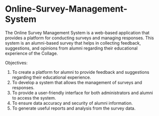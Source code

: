 # Online-Survey-Management-System

The Online Survey Management System is a web-based application that 
provides a platform for conducting surveys and managing responses. This 
system is an alumni-based survey that helps in collecting feedback, suggestions, 
and opinions from alumni regarding their educational experience of the Collage.


Objectives:
1. To create a platform for alumni to provide feedback and suggestions 
regarding their educational experience.
2. To develop a system that allows the management of surveys and responses.
3. To provide a user-friendly interface for both administrators and alumni to 
access the system.
4. To ensure data accuracy and security of alumni information.
5. To generate useful reports and analysis from the survey data.
